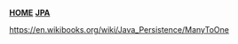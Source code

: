 [**HOME**](index.md)  [**JPA**](jpa.md)



https://en.wikibooks.org/wiki/Java_Persistence/ManyToOne
